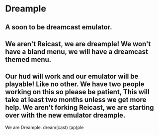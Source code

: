 # Dreample
A soon to be dreamcast emulator. 
---------------------------------
We aren't Reicast, we are dreample! 
We won't have a bland menu, we will have a dreamcast themed menu.
---------------------------------
Our hud will work and our emulator will be playable! Like no other. 
We have two people working on this so please be patient, This will take at least two months unless we get more help.
We aren't forking Reicast, we are starting over with the new emulator dreample.
---------------------------------
We are Dreample.
dream(cast) (ap)ple
